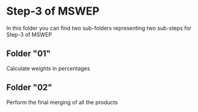 # Step-3 of MSWEP

In this folder you can find two sub-folders representing two sub-steps for Step-3 of MSWEP

## Folder "01"

Calculate weights in percentages

## Folder "02"

Perform the final merging of all the products